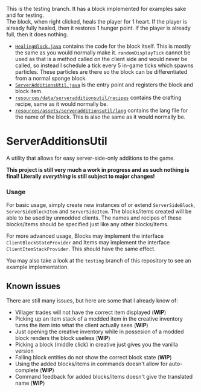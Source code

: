 This is the testing branch. It has a block implemented for examples sake and for testing.  
The block, when right clicked, heals the player for 1 heart. If the player is already fully healed, then it restores 1 hunger point. If the player is already full, then it does nothing.
* [`HealingBlock.java`](src/main/java/com/extracraftx/minecraft/serveradditionsutil/block/HealingBlock.java) contains the code for the block itself. This is mostly the same as you would normally make it. `randomDisplayTick` cannot be used as that is a method called on the client side and would never be called, so instead I schedule a tick every 5 in-game ticks which spawns particles. These particles are there so the block can be differentiated from a normal sponge block.
* [`ServerAdditionsUtil.java`](src/main/java/com/extracraftx/minecraft/serveradditionsutil/ServerAdditionsUtil.java) is the entry point and registers the block and block item.
* [`resources/data/serveradditionsutil/recipes`](src/main/resources/data/serveradditionsutil/recipes) contains the crafting recipe, same as it would normally be.
* [`resources/assets/serveradditionsutil/lang`](src/main/resources/assets/serveradditionsutil/lang) contains the lang file for the name of the block. This is also the same as it would normally be.

# ServerAdditionsUtil
A utility that allows for easy server-side-only additions to the game.

**This project is still very much a work in progress and as such nothing is final! Literally *everything* is still subject to major changes!**

### Usage
For basic usage, simply create new instances of or extend `ServerSideBlock`, `ServerSideBlockItem` and `ServerSideItem`. The blocks/items created will be able to be used by unmodded clients. The names and recipes of these blocks/items should be specified just like any other blocks/items.

For more advanced usage, Blocks may implement the interface `ClientBlockStateProvider` and Items may implement the interface `ClientItemStackProvider`. This should have the same effect.

You may also take a look at the `testing` branch of this repository to see an example implementation.

## Known issues
There are still many issues, but here are some that I already know of:
* Villager trades will not have the correct item displayed (**WIP**)
* Picking up an item stack of a modded item in the creative inventory turns the item into what the client actually sees (**WIP**)
* Just opening the creative inventory while in possesion of a modded block renders the block useless (**WIP**)
* Picking a block (middle click) in creative just gives you the vanilla version
* Falling block entities do not show the correct block state (**WIP**)
* Using the added blocks/items in commands doesn't allow for auto-complete (**WIP**)
* Command feedback for added blocks/items doesn't give the translated name (**WIP**)
